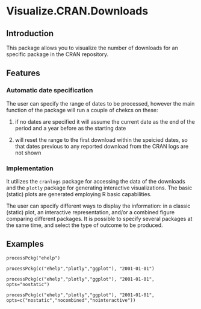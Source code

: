 # Visualize.CRAN.Downloads


## Introduction
This package allows you to visualize the number of downloads for an specific
package in the CRAN repository.



## Features
### Automatic date specification
The user can specify the range of dates to be processed, however the main
function of the package will run a couple of chekcs on these:

1) if no dates are specified it will assume the current date as the end of the
period and a year before as the starting date

2) will reset the range to the first download within the speicied dates, so
that dates previous to any reported download from the CRAN logs are not shown 


### Implementation
It utilizes the `cranlogs` package for accessing the data of the downloads and
the `plotly` package for generating interactive visualizations.
The basic (static) plots are generated employing R basic capabilities.

The user can specify different ways to display the information: in a classic
(static) plot, an interactive representation, and/or a combined figure
comparing different packages.
It is possible to specify several packages at the same time, and select the
type of outcome to be produced.


## Examples
```
processPckg("ehelp")

processPckg(c("ehelp","plotly","ggplot"), "2001-01-01")

processPckg(c("ehelp","plotly","ggplot"), "2001-01-01", opts="nostatic")

processPckg(c("ehelp","plotly","ggplot"), "2001-01-01", opts=c("nostatic","nocombined","nointeractive"))
```
